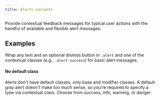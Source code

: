 ```yaml
---
title: Alerts variants
---
```


<p>Provide contextual feedback messages for typical user actions with the handful of available and flexible alert messages.</p>

<h2 id="alerts-examples">Examples</h2>
<p>Wrap any text and an optional dismiss button in <code>.alert</code> and one of the contextual classes (e.g., <code>.alert-success</code>) for basic alert messages.</p>

<div class="bs-callout bs-callout-info" id="callout-alerts-no-default">
  <h4>No default class</h4>
  <p>Alerts don't have default classes, only base and modifier classes. A default gray alert doesn't make too much sense, so you're required to specify a type via contextual class. Choose from success, info, warning, or danger.</p>
</div>